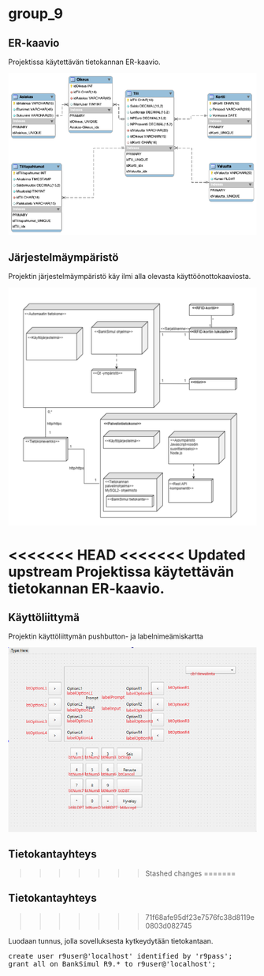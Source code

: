 # group_9

## ER-kaavio

Projektissa käytettävän tietokannan ER-kaavio.

<img src="ER-kaavio.png">

## Järjestelmäympäristö

Projektin järjestelmäympäristö käy ilmi alla olevasta käyttöönottokaaviosta.

<img src="Käyttöönottokaavio.png">

<<<<<<< HEAD
<<<<<<< Updated upstream
Projektissa käytettävän tietokannan ER-kaavio.
=======
## Käyttöliittymä

Projektin käyttöliittymän pushbutton- ja labelnimeämiskartta

<img src="Käyttöliittymä.png">

## Tietokantayhteys
>>>>>>> Stashed changes
=======
## Tietokantayhteys
>>>>>>> 71f68afe95df23e7576fc38d8119e0803d082745

Luodaan tunnus, jolla sovelluksesta kytkeydytään tietokantaan.

<pre>
create user r9user@'localhost' identified by 'r9pass';
grant all on BankSimul_R9.* to r9user@'localhost'; 
</pre>